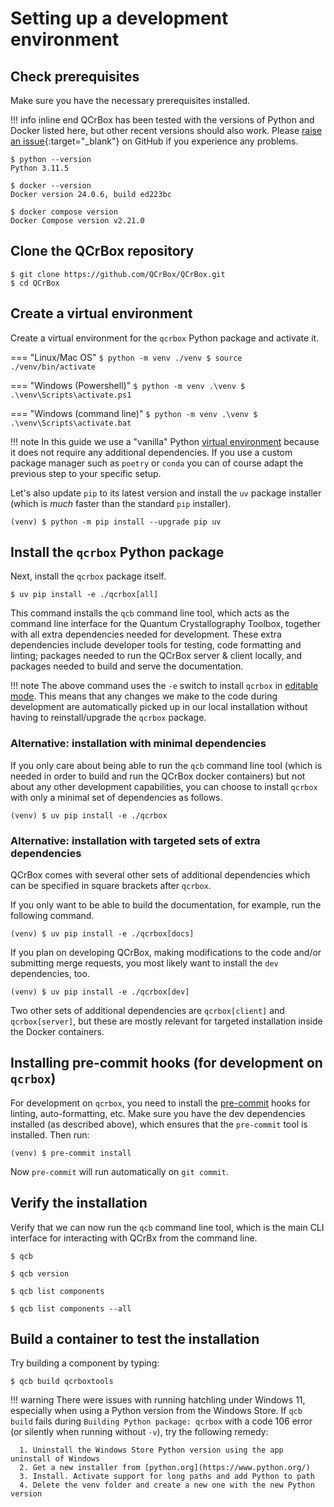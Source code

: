 # Setting up a development environment

## Check prerequisites

Make sure you have the necessary prerequisites installed.

!!! info inline end
    QCrBox has been tested with the versions of Python and Docker
    listed here, but other recent versions should also work. Please
    [raise an issue](https://github.com/QCrBox/QCrBox/issues/new){:target="_blank"}
    on GitHub if you experience any problems.

```
$ python --version
Python 3.11.5

$ docker --version
Docker version 24.0.6, build ed223bc

$ docker compose version
Docker Compose version v2.21.0
```

## Clone the QCrBox repository
```
$ git clone https://github.com/QCrBox/QCrBox.git
$ cd QCrBox
```

## Create a virtual environment

Create a virtual environment for the `qcrbox` Python package and activate it.

=== "Linux/Mac OS"
    ```
    $ python -m venv ./venv
    $ source ./venv/bin/activate
    ```

=== "Windows (Powershell)"
    ```
    $ python -m venv .\venv
    $ .\venv\Scripts\activate.ps1
    ```

=== "Windows (command line)"
    ```
    $ python -m venv .\venv
    $ .\venv\Scripts\activate.bat
    ```

!!! note
    In this guide we use a "vanilla" Python [virtual environment](https://docs.python.org/3/library/venv.html)
    because it does not require any additional dependencies.
    If you use a custom package manager such as `poetry` or `conda`
    you can of course adapt the previous step to your specific setup.

Let's also update `pip` to its latest version and install the `uv` package installer (which is *much* faster than the
standard `pip` installer).
```
(venv) $ python -m pip install --upgrade pip uv
```

## Install the `qcrbox` Python package

Next, install the `qcrbox` package itself.
```
$ uv pip install -e ./qcrbox[all]
```
This command installs the `qcb` command line tool, which acts as the command line interface for the
Quantum Crystallography Toolbox, together with all extra dependencies needed for  development. These
extra dependencies include developer tools for testing, code formatting and linting; packages needed
to run the QCrBox server & client locally, and packages needed to build and serve the documentation.

!!! note
    The above command uses the `-e` switch to install `qcrbox` in [editable mode](https://setuptools.pypa.io/en/latest/userguide/development_mode.html).
    This means that any changes we make to the code during development are automatically picked up in our local installation
    without having to reinstall/upgrade the `qcrbox` package.


### Alternative: installation with minimal dependencies

If you only care about being able to run the `qcb` command line tool (which is needed in order to build and run the
QCrBox docker containers) but not about any other development capabilities, you can choose to install `qcrbox` with
only a minimal set of dependencies as follows.
```
(venv) $ uv pip install -e ./qcrbox
```

### Alternative: installation with targeted sets of extra dependencies

QCrBox comes with several other sets of additional dependencies which can be specified in square brackets after `qcrbox`.

If you only want to be able to build the documentation, for example, run the following command.
```
(venv) $ uv pip install -e ./qcrbox[docs]
```

If you plan on developing QCrBox, making modifications to the code and/or submitting merge requests,
you most likely want to install the `dev` dependencies, too.
```
(venv) $ uv pip install -e ./qcrbox[dev]
```

Two other sets of additional dependencies are `qcrbox[client]` and `qcrbox[server]`, but these are mostly relevant
for targeted installation inside the Docker containers.


## Installing pre-commit hooks (for development on `qcrbox`)

For development on `qcrbox`, you need to install the [pre-commit](https://pre-commit.com/) hooks for linting,
auto-formatting, etc. Make sure you have the dev dependencies installed (as described above), which ensures
that the `pre-commit` tool is installed. Then run:
```
(venv) $ pre-commit install
```
Now `pre-commit` will run automatically on `git commit`.


## Verify the installation

Verify that we can now run the `qcb` command line tool, which is the main CLI interface
for interacting with QCrBx from the command line.

```console exec="1" source="console"
$ qcb
```

```console exec="1" source="console"
$ qcb version
```

```console exec="1" source="console"
$ qcb list components
```

```console exec="1" source="console"
$ qcb list components --all
```

## Build a container to test the installation

Try building a component by typing:
```
$ qcb build qcrboxtools
```

!!! warning
    There were issues with running hatchling under Windows 11, especially when using a Python version from the Windows Store. If ``qcb build`` fails during ``Building Python package: qcrbox`` with a code 106 error (or silently when running without ``-v``), try the following remedy:

      1. Uninstall the Windows Store Python version using the app uninstall of Windows
      2. Get a new installer from [python.org](https://www.python.org/)
      3. Install. Activate support for long paths and add Python to path
      4. Delete the venv folder and create a new one with the new Python version
